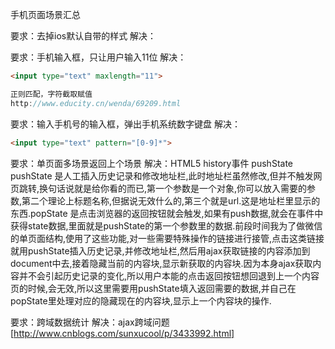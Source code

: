 
手机页面场景汇总

要求：去掉ios默认自带的样式
解决：

要求：手机输入框，只让用户输入11位
解决：
```html
<input type="text" maxlength="11">
```
```javascript
正则匹配，字符截取赋值
http://www.educity.cn/wenda/69209.html
```
要求：输入手机号的输入框，弹出手机系统数字键盘
解决：
```html
<input type="text" pattern="[0-9]*">
```

要求：单页面多场景返回上个场景
解决：HTML5 history事件  pushState
pushState 是人工插入历史记录和修改地址栏,此时地址栏虽然修改,但并不触发网页跳转,换句话说就是给你看的而已,第一个参数是一个对象,你可以放入需要的参数,第二个理论上标题名称,但据说无效什么的,第三个就是url.这是地址栏里显示的东西.popState 是点击浏览器的返回按钮就会触发,如果有push数据,就会在事件中获得state数据,里面就是pushState的第一个参数里的数据.前段时间我为了做微信的单页面结构,使用了这些功能,对一些需要特殊操作的链接进行接管,点击这类链接就用pushState插入历史记录,并修改地址栏,然后用ajax获取链接的内容添加到document中去,接着隐藏当前的内容块,显示新获取的内容块.因为本身ajax获取内容并不会引起历史记录的变化,所以用户本能的点击返回按钮想回退到上一个内容页的时候,会无效,所以这里需要用pushState填入返回需要的数据,并自己在popState里处理对应的隐藏现在的内容块,显示上一个内容块的操作.

要求：跨域数据统计
解决：ajax跨域问题[http://www.cnblogs.com/sunxucool/p/3433992.html]

